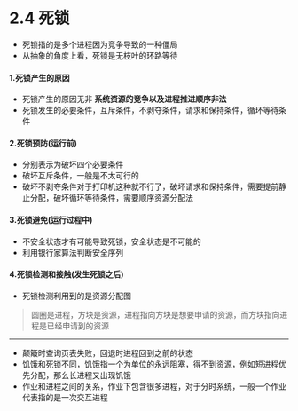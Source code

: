 # 2.4 死锁

* 死锁指的是多个进程因为竞争导致的一种僵局
* 从抽象的角度上看，死锁是无枝叶的环路等待

#### 1.死锁产生的原因

* 死锁产生的原因无非 **系统资源的竞争以及进程推进顺序非法**
* 死锁发生的必要条件，互斥条件，不剥夺条件，请求和保持条件，循环等待条件

#### 2.死锁预防(运行前)

* 分别表示为破坏四个必要条件
* 破坏互斥条件，一般是不太可行的
* 破坏不剥夺条件对于打印机这种就不行了，破坏请求和保持条件，需要提前静止分配，破坏循环等待条件，需要顺序资源分配法

#### 3.死锁避免(运行过程中)

*  不安全状态才有可能导致死锁，安全状态是不可能的
* 利用银行家算法判断安全序列

#### 4.死锁检测和接触(发生死锁之后)

* 死锁检测利用到的是资源分配图

> 圆圈是进程，方块是资源，进程指向方块是想要申请的资源，而方块指向进程是已经申请到的资源





***

* 颠簸时查询页表失败，回退时进程回到之前的状态
* 饥饿和死锁不同，饥饿指一个为单位的永远阻塞，得不到资源，例如短进程优先分配，那么长进程又出现饥饿
* 作业和进程之间的关系，作业下包含很多进程，对于分时系统，一般一个作业代表指的是一次交互进程
